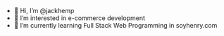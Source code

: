 - 👋 Hi, I’m @jackhemp
- 👀 I’m interested in e-commerce development
- 🌱 I’m currently learning Full Stack Web Programming in soyhenry.com
